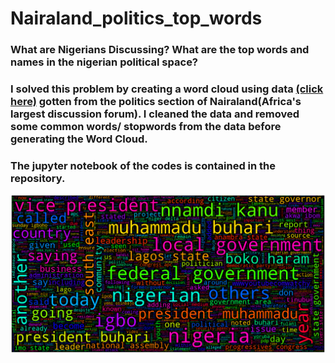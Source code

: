 # Nairaland_politics_top_words

<h3>What are Nigerians Discussing? What are the top words and names in the nigerian political space?</h3>
<h3>I solved this problem by creating a word cloud using data <a href="https://github.com/saheedniyi02/Nairaland-Webscraping">(click here)</a> gotten from the politics section of Nairaland(Africa's largest discussion forum). I cleaned the data and removed some common words/ stopwords from the data before generating the Word Cloud.</h3>

<h3>The jupyter notebook of the codes is contained in the repository.</h3>
<img src="https://github.com/saheedniyi02/Nairaland_politics_top_words/blob/main/word_cloud_.png">

